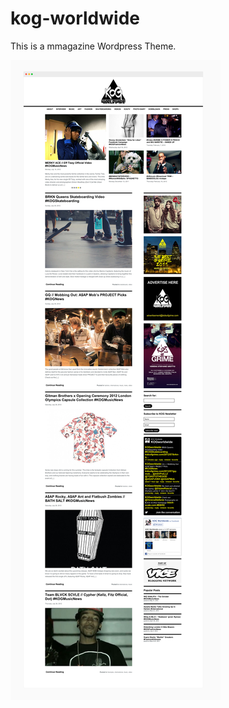 kog-worldwide
===

This is a mmagazine Wordpress Theme.


![kog screenshot](https://raw.githubusercontent.com/gcherubin/kog/master/kog.jpg)

